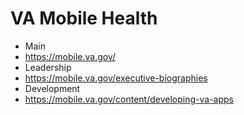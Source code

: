 # VA Mobile Health

* Main
 * https://mobile.va.gov/
* Leadership 
 * https://mobile.va.gov/executive-biographies
* Development
 * https://mobile.va.gov/content/developing-va-apps
